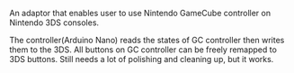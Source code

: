 An adaptor that enables user to use Nintendo GameCube controller on Nintendo 3DS consoles. 

The controller(Arduino Nano) reads the states of GC controller then writes them to the 3DS. All buttons on GC controller can be freely remapped to 3DS buttons. Still needs a lot of polishing and cleaning up, but it works.